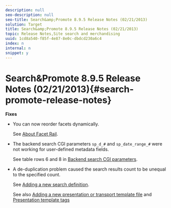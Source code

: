 ```yaml
---
description: null
seo-description: null
seo-title: Search&amp;Promote 8.9.5 Release Notes (02/21/2013)
solution: Target
title: Search&amp;Promote 8.9.5 Release Notes (02/21/2013)
topic: Release Notes,Site search and merchandising
uuid: 1cd8a540-f85f-4e87-8e0c-dbdcd230a6c4
index: n
internal: n
snippet: y
---
```


# Search&amp;Promote 8.9.5 Release Notes (02/21/2013){#search-promote-release-notes}

 **Fixes**

* You can now reorder facets dynamically.

  See [About Facet Rail](../c-about-design-menu/c-about-facet-rails.md#concept_1FDC8BCDFFC84A0889DA670F63D5F6DB). 

* The backend search CGI parameters `sp_d_#` and `sp_date_range_#` were not working for user-defined metadata fields.

  See table rows 6 and 8 in [Backend search CGI parameters](../c-appendices/c-cgiparameters.md#reference_582E85C3886740C98FE88CA9DF7918E8). 

* A de-duplication problem caused the search results count to be unequal to the specified count.

  See [Adding a new search definition](../c-about-settings-menu/c-about-searching-menu.md#task_98D3A168AB5D4F30A1ADB6E0D48AB648).

  See also [Adding a new presentation or transport template file](../c-about-design-menu/c-about-templates.md#task_73199757B6E748CAA604902FF913F012) and [Presentation template tags](../c-appendices/c-templates.md#reference_F1BBF616BCEC4AD7B2548ECD3CA74C64)

